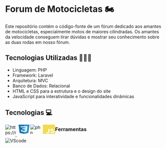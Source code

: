 # Forum de Motocicletas 🏍️

Este repositório contém o código-fonte de um fórum dedicado aos amantes de motocicletas, especialmente motos de maiores cilindradas. Os amantes da velocidade conseguem tirar dúvidas e mostrar seu conhecimento sobre as duas rodas em nosso fórum.

## Tecnologias Utilizadas 👨🏼‍💻
- Linguagem: PHP
- Framework: Laravel
- Arquitetura: MVC
- Banco de Dados: Relacional
- HTML e CSS para a estrutura e o design do site
- JavaScript para interatividade e funcionalidades dinâmicas


## Tecnologias 💻 
<p align="left">
</p>
<p align="left"> 
<img align="left" alt="https://raw.githubusercontent.com/devicons/devicon /master/icons/html5/html5-original-wordmark.svg" alt="html5" width="40" height="40"/> 
<img align="left" alt="CSS" height="30" width="40" src="https://raw.githubusercontent.com/devicons/devicon/master/icons/css3/css3-original.svg">
<img align="left" alt="php" height="30" width="40" src="https://cdn.jsdelivr.net/gh/devicons/devicon/icons/php/php-original.svg"> 
<img align="left" alt="Js" height="30" width="40" src="https://raw.githubusercontent.com/devicons/devicon/master/icons/javascript/javascript-plain.svg">

  <h3>Ferramentas</h3>
   <img align="center" alt="VScode" height="30" width="40" src="https://cdn.jsdelivr.net/gh/devicons/devicon/icons/vscode/vscode-original.svg">
